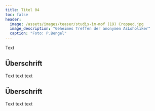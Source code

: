 ```yaml
---
title: Titel 04
toc: false
header:
  image: /assets/images/teaser/studis-im-mof (19) Cropped.jpg
  image_description: "Geheimes Treffen der anonymen AsLoholiker"
  caption: "Foto: P.Bengel"
---
```


Text
<!--more-->

## Überschrift
Text text text

## Überschrift
Text text text

